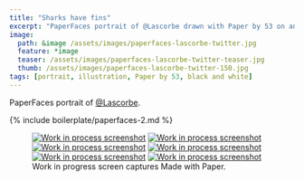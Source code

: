 ```yaml
---
title: "Sharks have fins"
excerpt: "PaperFaces portrait of @Lascorbe drawn with Paper by 53 on an iPad."
image: 
  path: &image /assets/images/paperfaces-lascorbe-twitter.jpg 
  feature: *image
  teaser: /assets/images/paperfaces-lascorbe-twitter-teaser.jpg
  thumb: /assets/images/paperfaces-lascorbe-twitter-150.jpg
tags: [portrait, illustration, Paper by 53, black and white]
---
```


PaperFaces portrait of [@Lascorbe](http://twitter.com/Lascorbe).

{% include boilerplate/paperfaces-2.md %}

<figure class="third">
  <a href="{{ site.url }}/assets/images/paperfaces-lascorbe-process-1-lg.jpg"><img src="{{ site.url }}/assets/images/paperfaces-lascorbe-process-1-600.jpg" alt="Work in process screenshot"></a>
  <a href="{{ site.url }}/assets/images/paperfaces-lascorbe-process-2-lg.jpg"><img src="{{ site.url }}/assets/images/paperfaces-lascorbe-process-2-600.jpg" alt="Work in process screenshot"></a>
  <a href="{{ site.url }}/assets/images/paperfaces-lascorbe-process-3-lg.jpg"><img src="{{ site.url }}/assets/images/paperfaces-lascorbe-process-3-600.jpg" alt="Work in process screenshot"></a>
  <a href="{{ site.url }}/assets/images/paperfaces-lascorbe-process-4-lg.jpg"><img src="{{ site.url }}/assets/images/paperfaces-lascorbe-process-4-600.jpg" alt="Work in process screenshot"></a>
  <a href="{{ site.url }}/assets/images/paperfaces-lascorbe-process-5-lg.jpg"><img src="{{ site.url }}/assets/images/paperfaces-lascorbe-process-5-600.jpg" alt="Work in process screenshot"></a>
  <a href="{{ site.url }}/assets/images/paperfaces-lascorbe-process-6-lg.jpg"><img src="{{ site.url }}/assets/images/paperfaces-lascorbe-process-6-600.jpg" alt="Work in process screenshot"></a>
  <figcaption>Work in progress screen captures Made with Paper.</figcaption>
</figure>
